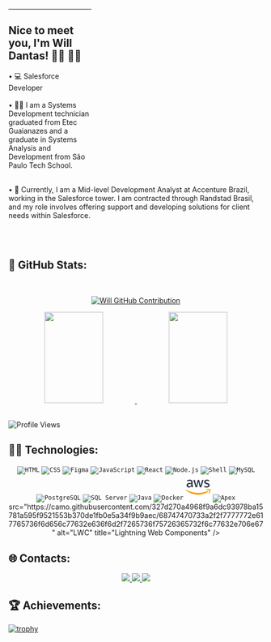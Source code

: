<img src="https://media.tenor.com/I5iY9Hj8YGQAAAAi/kroppa-digital.gif" height="325" width="340" style="border-radius: 550px;" align="right" alt="gif">

---

## Nice to meet you, I'm Will Dantas! 👨‍👨‍ 👋🏼
<div> • 💻 Salesforce Developer <br><br>
• 👨‍🎓 I am a Systems Development technician graduated from Etec Guaianazes and a graduate in Systems Analysis and Development from São Paulo Tech School. <br><br>

• 🏢 Currently, I am a Mid-level Development Analyst at Accenture Brazil, working in the Salesforce tower. I am contracted through Randstad Brasil, and my role involves offering support and developing solutions for client needs within Salesforce.

</div>
<br><br>

## 🚀 GitHub Stats:

<br>

<p align="center">
  <a href="https://github.com/WillGD">
    <img src="https://github-profile-summary-cards.vercel.app/api/cards/profile-details?username=WillGD&theme=radical" alt="Will GitHub Contribution"/>
  </a>
</p>


<div align="center">
  <a href="https://github.com/WillGD"> 
    <img height="180em" width="48%" src="https://github-readme-stats.vercel.app/api?username=WillGD&show_icons=true&theme=dark&include_all_commits=true&count_private=true"/>
  </a>
  <a href="https://github.com//WillGD">
    <img height="180em" width="48%" src="https://github-readme-stats.vercel.app/api/top-langs/?username=WillGD&layout=compact&langs_count=7&theme=dark"/>
  </a>
</div>

<br>

![Profile Views](https://komarev.com/ghpvc/?username=WillGD&color=blue&style=flat-square&label=Profile+Views)

## 👨‍💻 Technologies:

<div align="center">
    <code><img height="50" src="https://user-images.githubusercontent.com/25181517/192158954-f88b5814-d510-4564-b285-dff7d6400dad.png" alt="HTML" title="HTML" /></code>
    <code><img height="50" src="https://user-images.githubusercontent.com/25181517/183898674-75a4a1b1-f960-4ea9-abcb-637170a00a75.png" alt="CSS" title="CSS" /></code>
    <code><img height="50" src="https://user-images.githubusercontent.com/25181517/189715289-df3ee512-6eca-463f-a0f4-c10d94a06b2f.png" alt="Figma" title="Figma" /></code>
    <code><img height="50" src="https://user-images.githubusercontent.com/25181517/117447155-6a868a00-af3d-11eb-9cfe-245df15c9f3f.png" alt="JavaScript" title="JavaScript" /></code>
    <code><img height="50" src="https://user-images.githubusercontent.com/25181517/183897015-94a058a6-b86e-4e42-a37f-bf92061753e5.png" alt="React" title="React" /></code>
    <code><img height="50" src="https://user-images.githubusercontent.com/25181517/183568594-85e280a7-0d7e-4d1a-9028-c8c2209e073c.png" alt="Node.js" title="Node.js" /></code>
    <code><img height="50" src="https://img.icons8.com/color/48/000000/console.png" alt="Shell" title="Shell" /></code>
    <code><img height="50" src="https://user-images.githubusercontent.com/25181517/183896128-ec99105a-ec1a-4d85-b08b-1aa1620b2046.png" alt="MySQL" title="MySQL" /></code>
    <code><img height="50" src="https://img.icons8.com/color/48/000000/postgreesql.png" alt="PostgreSQL" title="PostgreSQL" /></code>
    <code><img height="50" src="https://img.icons8.com/color/96/000000/microsoft-sql-server.png" alt="SQL Server" title="SQL Server" /></code>
    <code><img height="50" src="https://cdn.jsdelivr.net/gh/devicons/devicon/icons/java/java-original.svg" alt="Java" title="Java" /></code>
    <code><img height="50" src="https://img.icons8.com/ios-filled/50/000000/docker.png" alt="Docker" title="Docker" /></code>
    <code><img height="50" src="https://raw.githubusercontent.com/devicons/devicon/master/icons/amazonwebservices/amazonwebservices-original-wordmark.svg" alt="AWS" title="AWS" /></code>
  <code><img height="50" src="https://camo.githubusercontent.com/9d7870b8404a5ba9d59dfcfe428ad017152f24c923f56485accd9e78998b24ff/68747470733a2f2f7777772e6f70656e636f64657a2e636f6d2f77702d636f6e74656e742f75706c6f6164732f323031382f30342f4c6561726e696e672d417065782d53616c6573666f7263652e706e67" alt="Apex" title="Apex" /></code>
src="https://camo.githubusercontent.com/327d270a4968f9a6dc93978ba15781a595f9521553b370de1fb0e5a34f9b9aec/68747470733a2f2f7777772e617765736f6d656c77632e636f6d2f7265736f75726365732f6c77632e706e67" alt="LWC" title="Lightning Web Components" /></code>
</div>



## 🌐 Contacts:
<div align="center">
  <a href="https://www.linkedin.com/in/will-gustavo-dantas-54532922b/" target="_blank">
    <img src="https://img.shields.io/badge/LinkedIn-blue?logo=linkedin&logoColor=white&style=for-the-badge">
  </a>
  <a href="mailto:willgustavodantasadolpho@gmail.com" target="_blank">
    <img src="https://img.shields.io/badge/Gmail-D14836?style=for-the-badge&logo=gmail&logoColor=white">
  </a>
  <a href="https://www.instagram.com/dantass_jpg/?hl=pt-br" target="_blank">
    <img src="https://img.shields.io/badge/-Instagram-%23E4405F?style=for-the-badge&logo=instagram&logoColor=white" target="_blank">
  </a>
</div>

## 🏆 Achievements: 

[![trophy](https://github-profile-trophy.vercel.app/?username=WillGD&theme=tokyonight)](https://github.com/WillGD/github-profile-trophy)
